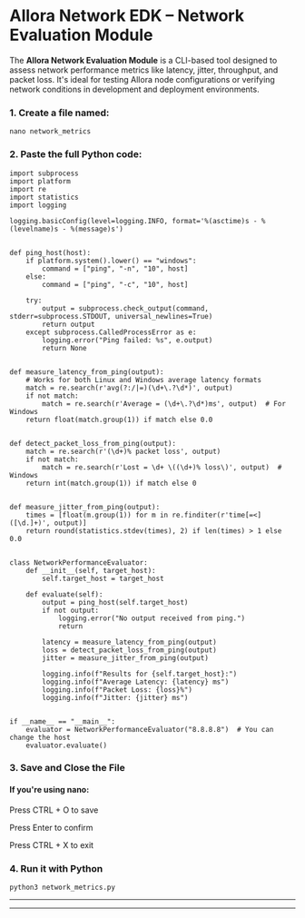 # Allora Network EDK – Network Evaluation Module

The **Allora Network Evaluation Module** is a CLI-based tool designed to assess network performance metrics like latency, jitter, throughput, and packet loss. It's ideal for testing Allora node configurations or verifying network conditions in development and deployment environments.


### 1. Create a file named:
```
nano network_metrics
```
### 2. Paste the full Python code:
```
import subprocess
import platform
import re
import statistics
import logging

logging.basicConfig(level=logging.INFO, format='%(asctime)s - %(levelname)s - %(message)s')


def ping_host(host):
    if platform.system().lower() == "windows":
        command = ["ping", "-n", "10", host]
    else:
        command = ["ping", "-c", "10", host]

    try:
        output = subprocess.check_output(command, stderr=subprocess.STDOUT, universal_newlines=True)
        return output
    except subprocess.CalledProcessError as e:
        logging.error("Ping failed: %s", e.output)
        return None


def measure_latency_from_ping(output):
    # Works for both Linux and Windows average latency formats
    match = re.search(r'avg(?:/|=)(\d+\.?\d*)', output)
    if not match:
        match = re.search(r'Average = (\d+\.?\d*)ms', output)  # For Windows
    return float(match.group(1)) if match else 0.0


def detect_packet_loss_from_ping(output):
    match = re.search(r'(\d+)% packet loss', output)
    if not match:
        match = re.search(r'Lost = \d+ \((\d+)% loss\)', output)  # Windows
    return int(match.group(1)) if match else 0


def measure_jitter_from_ping(output):
    times = [float(m.group(1)) for m in re.finditer(r'time[=<]([\d.]+)', output)]
    return round(statistics.stdev(times), 2) if len(times) > 1 else 0.0


class NetworkPerformanceEvaluator:
    def __init__(self, target_host):
        self.target_host = target_host

    def evaluate(self):
        output = ping_host(self.target_host)
        if not output:
            logging.error("No output received from ping.")
            return

        latency = measure_latency_from_ping(output)
        loss = detect_packet_loss_from_ping(output)
        jitter = measure_jitter_from_ping(output)

        logging.info(f"Results for {self.target_host}:")
        logging.info(f"Average Latency: {latency} ms")
        logging.info(f"Packet Loss: {loss}%")
        logging.info(f"Jitter: {jitter} ms")


if __name__ == "__main__":
    evaluator = NetworkPerformanceEvaluator("8.8.8.8")  # You can change the host
    evaluator.evaluate()
```
### 3. Save and Close the File

#### If you're using nano:

Press CTRL + O to save

Press Enter to confirm

Press CTRL + X to exit

### 4. Run it with Python
```
python3 network_metrics.py
```
---
---


    
